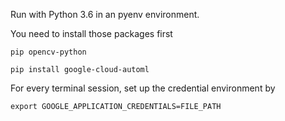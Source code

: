 Run with Python 3.6 in an pyenv environment.

You need to install those packages first
```
pip opencv-python

pip install google-cloud-automl
```
For every terminal session, set up the credential environment by
```
export GOOGLE_APPLICATION_CREDENTIALS=FILE_PATH
```
